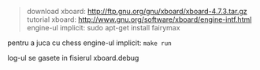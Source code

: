 > download xboard: http://ftp.gnu.org/gnu/xboard/xboard-4.7.3.tar.gz <br>
> tutorial xboard: http://www.gnu.org/software/xboard/engine-intf.html <br>
> engine-ul implicit: sudo apt-get install fairymax

pentru a juca cu chess engine-ul implicit: `make run`

log-ul se gasete in fisierul xboard.debug 
